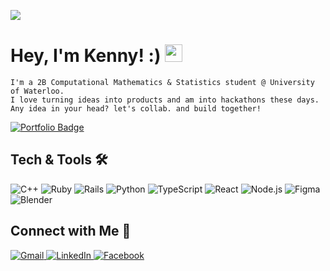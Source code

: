 ![](https://komarev.com/ghpvc/?username=18gen)

<h1>Hey, I'm Kenny! :) <img src="https://media.giphy.com/media/hvRJCLFzcasrR4ia7z/giphy.gif" width="28"></h1>

```
I'm a 2B Computational Mathematics & Statistics student @ University of Waterloo.
I love turning ideas into products and am into hackathons these days.
Any idea in your head? let's collab. and build together!
```

  <a href="https://genichihashi.me" target="_blank">
    <img src="https://img.shields.io/badge/Portfolio-genichiashi.me-informational?style=flat&logo=google-chrome&logoColor=white&color=orange" alt="Portfolio Badge"/>
  </a>


## Tech & Tools 🛠

<p>
  <!-- C++ -->
  <img alt="C++" src="https://img.shields.io/badge/C%2B%2B-00599C?style=for-the-badge&logo=cplusplus&logoColor=white" />
  <!-- Ruby -->
  <img alt="Ruby" src="https://img.shields.io/badge/Ruby-CC342D?style=for-the-badge&logo=ruby&logoColor=white" />
  <!-- Ruby on Rails -->
  <img alt="Rails" src="https://img.shields.io/badge/Rails-CC0000?style=for-the-badge&logo=ruby-on-rails&logoColor=white" />
  <!-- Python -->
  <img alt="Python" src="https://img.shields.io/badge/Python-3776AB?style=for-the-badge&logo=python&logoColor=white" />
  <!-- TypeScript -->
  <img alt="TypeScript" src="https://img.shields.io/badge/TypeScript-007ACC?style=for-the-badge&logo=typescript&logoColor=white" />
  <!-- React -->
  <img alt="React" src="https://img.shields.io/badge/React-20232A?style=for-the-badge&logo=react&logoColor=61DAFB" />
  <!-- Node.js -->
  <img alt="Node.js" src="https://img.shields.io/badge/Node.js-339933?style=for-the-badge&logo=node-dot-js&logoColor=white" />
  <!-- Figma -->
  <img alt="Figma" src="https://img.shields.io/badge/Figma-F24E1E?style=for-the-badge&logo=figma&logoColor=white" />
  <!-- Blender -->
  <img alt="Blender" src="https://img.shields.io/badge/Blender-F5792A?style=for-the-badge&logo=blender&logoColor=white" />
</p>

## Connect with Me 🤝

<p>
  <a href="mailto:ichihashigen@gmail.com" target="_blank">
    <img alt="Gmail" src="https://img.shields.io/badge/Gmail-D14836?style=for-the-badge&logo=gmail&logoColor=white" />
  </a>
  <a href="https://linkedin.com/in/gen-ichihashi" target="_blank">
    <img alt="LinkedIn" src="https://img.shields.io/badge/LinkedIn-0077B5?style=for-the-badge&logo=linkedin&logoColor=white" />
  </a>
  <a href="https://facebook.com/ichihashigen" target="_blank">
    <img alt="Facebook" src="https://img.shields.io/badge/Facebook-4267B2?style=for-the-badge&logo=facebook&logoColor=white" />
  </a>
</p> 
